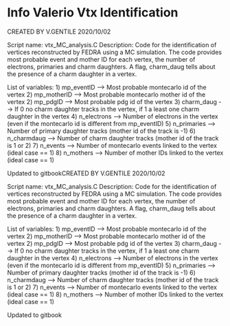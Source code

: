 # Info Valerio Vtx Identification

CREATED BY V.GENTILE 2020/10/02

Script name: vtx\_MC\_analysis.C Description: Code for the identification of vertices reconstructed by FEDRA using a MC simulation. The code provides most probable event and mother ID for each vertex, the number of electrons, primaries and charm daughters. A flag, charm\_daug tells about the presence of a charm daughter in a vertex.

List of variables: 1\) mp\_eventID --&gt; Most probable montecarlo id of the vertex 2\) mp\_motherID --&gt; Most probable montecarlo mother id of the vertex 2\) mp\_pdgID --&gt; Most probable pdg id of the vertex 3\) charm\_daug --&gt; If 0 no charm daughter tracks in the vertex, if 1 a least one charm daughter in the vertex 4\) n\_electrons --&gt; Number of electrons in the vertex \(even if the montecarlo id is different from mp\_eventID\) 5\) n\_primaries --&gt; Number of primary daughter tracks \(mother id of the track is -1\) 6\) n\_charmdaug --&gt; Number of charm daughter tracks \(mother id of the track is 1 or 2\) 7\) n\_events --&gt; Number of montecarlo events linked to the vertex \(ideal case == 1\) 8\) n\_mothers --&gt; Number of mother IDs linked to the vertex \(ideal case == 1\)

Updated to gitbookCREATED BY V.GENTILE 2020/10/02

Script name: vtx\_MC\_analysis.C Description: Code for the identification of vertices reconstructed by FEDRA using a MC simulation. The code provides most probable event and mother ID for each vertex, the number of electrons, primaries and charm daughters. A flag, charm\_daug tells about the presence of a charm daughter in a vertex.

List of variables: 1\) mp\_eventID --&gt; Most probable montecarlo id of the vertex 2\) mp\_motherID --&gt; Most probable montecarlo mother id of the vertex 2\) mp\_pdgID --&gt; Most probable pdg id of the vertex 3\) charm\_daug --&gt; If 0 no charm daughter tracks in the vertex, if 1 a least one charm daughter in the vertex 4\) n\_electrons --&gt; Number of electrons in the vertex \(even if the montecarlo id is different from mp\_eventID\) 5\) n\_primaries --&gt; Number of primary daughter tracks \(mother id of the track is -1\) 6\) n\_charmdaug --&gt; Number of charm daughter tracks \(mother id of the track is 1 or 2\) 7\) n\_events --&gt; Number of montecarlo events linked to the vertex \(ideal case == 1\) 8\) n\_mothers --&gt; Number of mother IDs linked to the vertex \(ideal case == 1\)

Updated to gitbook

